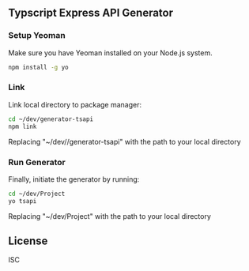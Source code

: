 ## Typscript Express API Generator

### Setup Yeoman

Make sure you have Yeoman installed on your Node.js system.

```bash
npm install -g yo
```

### Link

Link local directory to package manager:

```bash
cd ~/dev/generator-tsapi
npm link
```
Replacing "~/dev//generator-tsapi" with the path to your local directory

### Run Generator

Finally, initiate the generator by running:

```bash
cd ~/dev/Project
yo tsapi
```
Replacing "~/dev/Project" with the path to your local directory

## License

ISC
